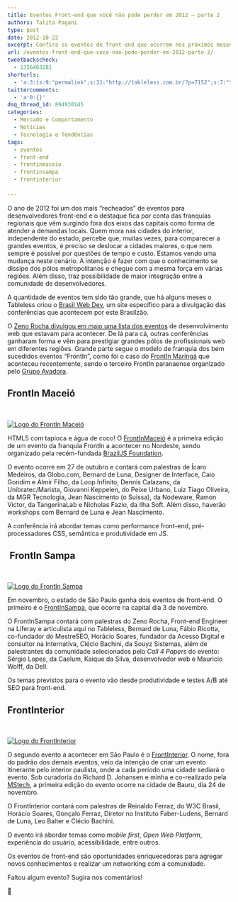 ```yaml
---
title: Eventos Front-end que você não pode perder em 2012 – parte 2
authors: Talita Pagani
type: post
date: 2012-10-22
excerpt: Confira os eventos de front-end que ocorrem nos próximos meses.
url: /eventos-front-end-que-voce-nao-pode-perder-em-2012-parte-2/
tweetbackscheck:
  - 1356463281
shorturls:
  - 'a:3:{s:9:"permalink";s:31:"http://tableless.com.br/?p=7152";s:7:"tinyurl";s:26:"http://tinyurl.com/96yaklz";s:4:"isgd";s:19:"http://is.gd/7y4Jhz";}'
twittercomments:
  - 'a:0:{}'
dsq_thread_id: 894930145
categories:
  - Mercado e Comportamento
  - Notícias
  - Tecnologia e Tendências
tags:
  - eventos
  - front-end
  - frontinmaceio
  - frontinsampa
  - frontinterior

---
```

O ano de 2012 foi um dos mais &#8220;recheados&#8221; de eventos para desenvolvedores front-end e o destaque fica por conta das franquias regionais que vêm surgindo fora dos eixos das capitais como forma de atender a demandas locais. Quem mora nas cidades do interior, independente do estado, percebe que, muitas vezes, para comparecer a grandes eventos, é preciso se deslocar a cidades maiores, o que nem sempre é possível por questões de tempo e custo. Estamos vendo uma mudança neste cenário. A intenção é fazer com que o conhecimento se dissipe dos pólos metropolitanos e chegue com a mesma força em várias regiões. Além disso, traz possibilidade de maior integração entre a comunidade de desenvolvedores.

A quantidade de eventos tem sido tão grande, que há alguns meses o Tableless criou o [Brasil Web Dev][1], um site específico para a divulgação das conferências que acontecem por este Brasilzão.

O [Zeno Rocha divulgou em maio uma lista dos eventos][2] de desenvolvimento web que estavam para acontecer. De lá para cá, outras conferências ganharam forma e vêm para prestigiar grandes pólos de profissionais web em diferentes regiões. Grande parte segue o modelo de franquia dos bem sucedidos eventos &#8220;FrontIn<Cidade>&#8221;, como foi o caso do [FrontIn Maringá][3] que aconteceu recentemente, sendo o terceiro FrontIn paranaense organizado pelo [Grupo Avadora][4].

## FrontIn Maceió

&nbsp;

[<img class="aligncenter size-full wp-image-7154" src="https://raw.githubusercontent.com/diegoeis/tableless-static-images/master/2012/10/1-frontinmaceio.jpg" alt="Logo do FrontIn Maceió" width="750" height="308" srcset="uploads/2012/10/1-frontinmaceio.jpg 750w, uploads/2012/10/1-frontinmaceio-300x123.jpg 300w" sizes="(max-width: 750px) 100vw, 750px" />][5]

HTML5 com tapioca e água de coco! O [FrontInMaceió][6] é a primeira edição de um evento da franquia FrontIn a acontecer no Nordeste, sendo organizado pela recém-fundada [BrazilJS Foundation][7].

O evento ocorre em 27 de outubro e contará com palestras de Ícaro Medeiros, da Globo.com, Bernard de Luna, Designer de Interface, Caio Gondim e Almir Filho, da Loop Infinito, Dennis Calazans, da Unibratec/Marista, Giovanni Keppelen, do Peixe Urbano, Luiz Tiago Oliveira, da MGR Tecnologia, Jean Nascimento (o Suissa), da Nodeware, Ramon Victor, da TangerinaLab e Nicholas Fazio, da Ilha Soft. Além disso, haverão workshops com Bernard de Luna e Jean Nascimento.

A conferência irá abordar temas como performance front-end, pré-processadores CSS, semântica e produtividade em JS.

##  FrontIn Sampa

&nbsp;

[<img class="aligncenter size-full wp-image-7162" src="https://raw.githubusercontent.com/diegoeis/tableless-static-images/master/2012/10/2-frontinsampa.jpg" alt="Logo do FrontIn Sampa" width="750" height="308" srcset="uploads/2012/10/2-frontinsampa.jpg 750w, uploads/2012/10/2-frontinsampa-300x123.jpg 300w" sizes="(max-width: 750px) 100vw, 750px" />][8]

Em novembro, o estado de São Paulo ganha dois eventos de front-end. O primeiro é o [FrontInSampa][9], que ocorre na capital dia 3 de novembro.

O FrontInSampa contará com palestras do Zeno Rocha, Front-end Engineer na Liferay e articulista aqui no Tableless, Bernard de Luna, Fábio Ricotta, co-fundador do MestreSEO, Horácio Soares, fundador da Acesso Digital e consultor na Internativa, Clécio Bachini, da Souyz Sistemas, além de palestrantes da comunidade selecionados pelo _Call 4 Papers_ do evento: Sérgio Lopes, da Caelum, Kaique da Silva, desenvolvedor web e Mauricio Wolff, da Dell.

Os temas previstos para o evento vão desde produtividade e testes A/B até SEO para front-end.

## FrontInterior

&nbsp;

[<img class="aligncenter size-full wp-image-7163" src="https://raw.githubusercontent.com/diegoeis/tableless-static-images/master/2012/10/3-frontinterior.jpg" alt="Logo do FrontInterior" width="750" height="308" srcset="uploads/2012/10/3-frontinterior.jpg 750w, uploads/2012/10/3-frontinterior-300x123.jpg 300w" sizes="(max-width: 750px) 100vw, 750px" />][10]

O segundo evento a acontecer em São Paulo é o [FrontInterior][10]. O nome, fora do padrão dos demais eventos, veio da intenção de criar um evento itinerante pelo interior paulista, onde a cada período uma cidade sediará o evento. Sob curadoria do Richard D. Johansen e minha e co-realizado pela [MStech][11], a primeira edição do evento ocorre na cidade de Bauru, dia 24 de novembro.

O FrontInterior contará com palestras de Reinaldo Ferraz, do W3C Brasil, Horácio Soares, Gonçalo Ferraz, Diretor no Instituto Faber-Ludens, Bernard de Luna, Leo Balter e Clécio Bachini.

O evento irá abordar temas como _mobile first_, _Open Web Platform_, experiência do usuário, acessibilidade, entre outros.

Os eventos de front-end são oportunidades enriquecedoras para agregar novos conhecimentos e realizar um networking com a comunidade.

Faltou algum evento? Sugira nos comentários!

🙂

 [1]: http://tableless.com.br/eventos/ "Brasil Web Dev"
 [2]: http://tableless.com.br/eventos-front-end-que-voce-nao-pode-perder-em-2012/ "Eventos Front-end que você não pode perder em 2012"
 [3]: http://frontinmaringa.com.br/ "FrontIn Maringá"
 [4]: http://www.avadora.com.br/ "Grupo Avadora"
 [5]: http://www.frontinmaceio.com.br "FrontIn Maceió"
 [6]: http://frontinmaceio.com.br/ "FrontIn Maceió"
 [7]: http://www.braziljs.org/ "BrazilJS Foundation"
 [8]: http://www.frontinsampa.com.br "FrontIn Sampa"
 [9]: http://www.frontinsampa.com.br/ "FrontIn Sampa"
 [10]: http://www.frontinterior.com.br "FrontInterior"
 [11]: http://www.mstech.com.br "MStech"